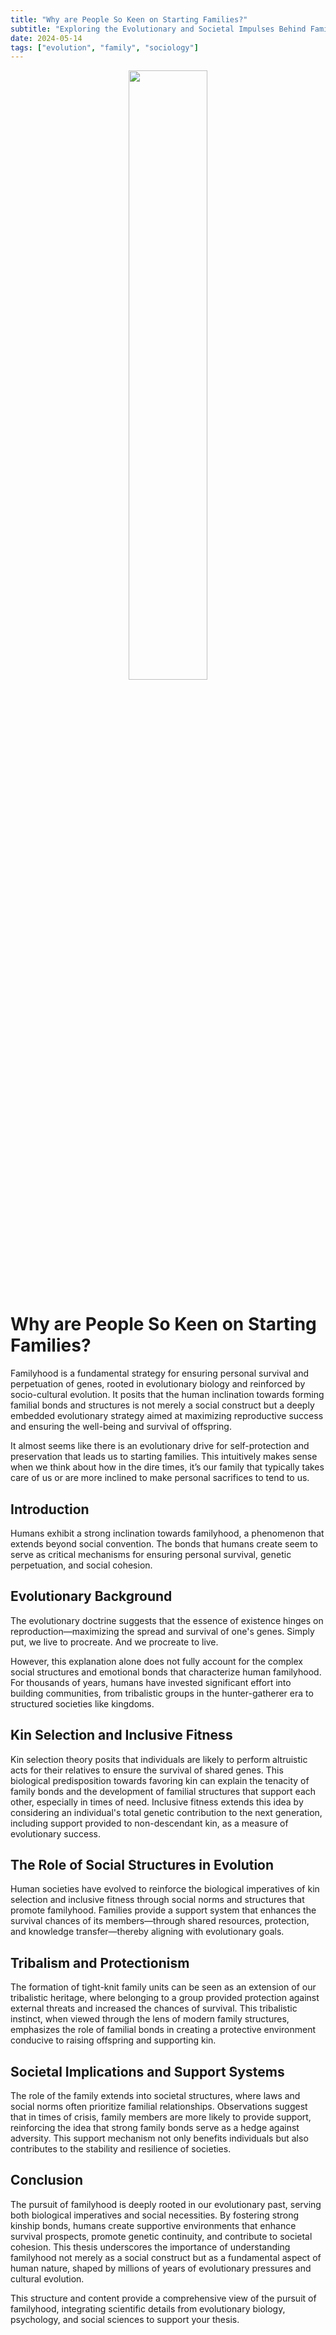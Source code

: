 ```yaml
---
title: "Why are People So Keen on Starting Families?"
subtitle: "Exploring the Evolutionary and Societal Impulses Behind Familyhood"
date: 2024-05-14
tags: ["evolution", "family", "sociology"]
---
```


<div style="text-align: center;">
  <img src="families.png" alt="" style="width: 50%; height: auto;">
</div>

# Why are People So Keen on Starting Families?

Familyhood is a fundamental strategy for ensuring personal survival and perpetuation of genes, rooted in evolutionary biology and reinforced by socio-cultural evolution. It posits that the human inclination towards forming familial bonds and structures is not merely a social construct but a deeply embedded evolutionary strategy aimed at maximizing reproductive success and ensuring the well-being and survival of offspring.

It almost seems like there is an evolutionary drive for self-protection and preservation that leads us to starting families. This intuitively makes sense when we think about how in the dire times, it’s our family that typically takes care of us or are more inclined to make personal sacrifices to tend to us.

## Introduction

Humans exhibit a strong inclination towards familyhood, a phenomenon that extends beyond social convention. The bonds that humans create seem to serve as critical mechanisms for ensuring personal survival, genetic perpetuation, and social cohesion.

## Evolutionary Background

The evolutionary doctrine suggests that the essence of existence hinges on reproduction—maximizing the spread and survival of one's genes. Simply put, we live to procreate. And we procreate to live.

However, this explanation alone does not fully account for the complex social structures and emotional bonds that characterize human familyhood. For thousands of years, humans have invested significant effort into building communities, from tribalistic groups in the hunter-gatherer era to structured societies like kingdoms.

## Kin Selection and Inclusive Fitness

Kin selection theory posits that individuals are likely to perform altruistic acts for their relatives to ensure the survival of shared genes. This biological predisposition towards favoring kin can explain the tenacity of family bonds and the development of familial structures that support each other, especially in times of need. Inclusive fitness extends this idea by considering an individual's total genetic contribution to the next generation, including support provided to non-descendant kin, as a measure of evolutionary success.

## The Role of Social Structures in Evolution

Human societies have evolved to reinforce the biological imperatives of kin selection and inclusive fitness through social norms and structures that promote familyhood. Families provide a support system that enhances the survival chances of its members—through shared resources, protection, and knowledge transfer—thereby aligning with evolutionary goals.

## Tribalism and Protectionism

The formation of tight-knit family units can be seen as an extension of our tribalistic heritage, where belonging to a group provided protection against external threats and increased the chances of survival. This tribalistic instinct, when viewed through the lens of modern family structures, emphasizes the role of familial bonds in creating a protective environment conducive to raising offspring and supporting kin.

## Societal Implications and Support Systems

The role of the family extends into societal structures, where laws and social norms often prioritize familial relationships. Observations suggest that in times of crisis, family members are more likely to provide support, reinforcing the idea that strong family bonds serve as a hedge against adversity. This support mechanism not only benefits individuals but also contributes to the stability and resilience of societies.

## Conclusion

The pursuit of familyhood is deeply rooted in our evolutionary past, serving both biological imperatives and social necessities. By fostering strong kinship bonds, humans create supportive environments that enhance survival prospects, promote genetic continuity, and contribute to societal cohesion. This thesis underscores the importance of understanding familyhood not merely as a social construct but as a fundamental aspect of human nature, shaped by millions of years of evolutionary pressures and cultural evolution.

This structure and content provide a comprehensive view of the pursuit of familyhood, integrating scientific details from evolutionary biology, psychology, and social sciences to support your thesis.
